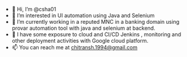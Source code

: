 - 👋 Hi, I’m @csha01
- 👀 I’m interested in UI automation using Java and Selenium
- 🌱 I’m currently working in a reputed MNC in a banking domain using provar automation tool with java and selenium at backend.
- 💞️ I have some exposure to cloud and CI/CD Jenkins , monitoring and other deployment activities with Google cloud platform.
- 📫 You can reach me at chitransh.1994@gmail.com

<!---
csha01/csha01 is a ✨ special ✨ repository because its `README.md` (this file) appears on your GitHub profile.
You can click the Preview link to take a look at your changes.
--->
